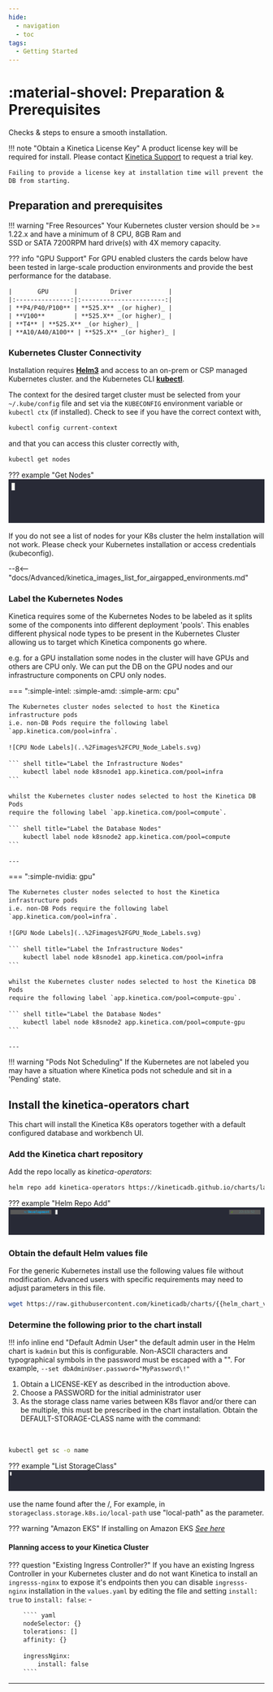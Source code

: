 ```yaml
---
hide:
  - navigation
  - toc
tags:
  - Getting Started
---
```

# :material-shovel: Preparation & Prerequisites

Checks & steps to ensure a smooth installation.

!!! note "Obtain a Kinetica License Key"
    A product license key will be required for install.
    Please contact [Kinetica Support](mailto:support@kinetica.com "Kinetica Support Email") to request a trial key.
    
    Failing to provide a license key at installation time will prevent the DB from starting.

## Preparation and prerequisites

!!! warning "Free Resources"
    Your Kubernetes cluster version should be >= 1.22.x and have a minimum of 8 CPU, 8GB Ram and  
    SSD or SATA 7200RPM hard drive(s) with 4X memory capacity.

??? info "GPU Support"
    For GPU enabled clusters the cards below have been tested in large-scale production environments and 
    provide the best performance for the database.
    
    |       GPU       |         Driver          |
    |:---------------:|:-----------------------:|
    | **P4/P40/P100** | **525.X** _(or higher)_ |
    | **V100**        | **525.X** _(or higher)_ |
    | **T4** | **525.X** _(or higher)_ |   
    | **A10/A40/A100** | **525.X** _(or higher)_ | 

### Kubernetes Cluster Connectivity
Installation requires [**Helm3**](https://v3.helm.sh/docs/intro/install/ "Helm Installation Instructions") and access to an on-prem or CSP managed
Kubernetes cluster.
and the Kubernetes CLI [**kubectl**](https://kubernetes.io/docs/tasks/tools/#kubectl "Kubernetes CLI Installation Instructions").

The context for the desired target cluster must be selected from your `~/.kube/config` file and set via the
`KUBECONFIG` environment variable or `kubectl ctx` (if installed). Check to see if you have the correct context with,

``` sh title="show the current kubernetes context"
kubectl config current-context
```

and that you can access this cluster correctly with,

``` sh title="list kubernetes cluster nodes"
kubectl get nodes
```

??? example "Get Nodes"
    ![Find get_nodes](../images/get_nodes.gif "List all nodes in the Kubernetes Cluster")

If you do not see a list of nodes for your K8s cluster the helm installation will not work.
Please check your Kubernetes installation or access credentials (kubeconfig).

--8<-- "docs/Advanced/kinetica_images_list_for_airgapped_environments.md"

[//]: # (:octicons-x-circle-fill-24:)

### Label the Kubernetes    Nodes

Kinetica requires some of the Kubernetes Nodes to be labeled as it splits some of the 
components into different deployment 'pools'. This enables different physical node types to be present
in the Kubernetes Cluster allowing us to target which Kinetica components go where.

e.g. for a GPU installation some nodes in the cluster will have GPUs and others are CPU only.
We can put the DB on the GPU nodes and our infrastructure components on CPU only nodes.

=== ":simple-intel: :simple-amd: :simple-arm: cpu"

    The Kubernetes cluster nodes selected to host the Kinetica infrastructure pods 
    i.e. non-DB Pods require the following label `app.kinetica.com/pool=infra`.

    ![CPU Node Labels](..%2Fimages%2FCPU_Node_Labels.svg)

    ``` shell title="Label the Infrastructure Nodes"
        kubectl label node k8snode1 app.kinetica.com/pool=infra
    ```

    whilst the Kubernetes cluster nodes selected to host the Kinetica DB Pods 
    require the following label `app.kinetica.com/pool=compute`.

    ``` shell title="Label the Database Nodes"
        kubectl label node k8snode2 app.kinetica.com/pool=compute
    ```

    ---

=== ":simple-nvidia: gpu"

    The Kubernetes cluster nodes selected to host the Kinetica infrastructure pods 
    i.e. non-DB Pods require the following label `app.kinetica.com/pool=infra`.

    ![GPU Node Labels](..%2Fimages%2FGPU_Node_Labels.svg)

    ``` shell title="Label the Infrastructure Nodes"
        kubectl label node k8snode1 app.kinetica.com/pool=infra
    ```

    whilst the Kubernetes cluster nodes selected to host the Kinetica DB Pods 
    require the following label `app.kinetica.com/pool=compute-gpu`.

    ``` shell title="Label the Database Nodes"
        kubectl label node k8snode2 app.kinetica.com/pool=compute-gpu
    ```

    ---

!!! warning "Pods Not Scheduling"
    If the Kubernetes are not labeled you may have a situation where Kinetica pods
    not schedule and sit in a 'Pending' state.

## Install the kinetica-operators chart

This chart will install the Kinetica K8s operators together with a default configured database and workbench UI.

### Add the Kinetica chart repository

Add the repo locally as *kinetica-operators*:

``` sh title="Helm repo add"
helm repo add kinetica-operators https://kineticadb.github.io/charts/latest
```

??? example "Helm Repo Add"
    ![Helm Repo Add](../images/helm_repo_add.gif "Add the Kinetica Helm Repository to the local machine")

### Obtain the default Helm values file

For the generic Kubernetes install use the following values file without modification.
Advanced users with specific requirements may need to adjust parameters in this file.

``` sh title="Helm values.yaml download"
wget https://raw.githubusercontent.com/kineticadb/charts/{{helm_chart_version}}/kinetica-operators/values.onPrem.k8s.yaml
```

### Determine the following prior to the chart install

!!! info inline end "Default Admin User"
    the default admin user in the Helm chart is `kadmin` but this is configurable.
    Non-ASCII characters and typographical symbols in the password must be escaped with a "\". For
    example, `--set dbAdminUser.password="MyPassword\!"`

1. Obtain a LICENSE-KEY as described in the introduction above.
2. Choose a PASSWORD for the initial administrator user
3. As the storage class name varies between K8s flavor and/or there can be multiple,
   this must be prescribed in the chart installation.
   Obtain the DEFAULT-STORAGE-CLASS name with the command:

<br/>

``` sh title="Find the default storageclass"
kubectl get sc -o name 
```

??? example "List StorageClass"
    ![Find Storage Class](../images/find_storage_class.gif "List all the Storage Classes on the Kubernetes Cluster")

use the name found after the /, For example, in `storageclass.storage.k8s.io/local-path` use "local-path" as the
parameter.

??? warning "Amazon EKS"
    If installing on Amazon EKS [_See here_](eks.md#ebs-csi-driver)

#### Planning access to your Kinetica Cluster 

??? question "Existing Ingress Controller?"
    If you have an existing Ingress Controller in your Kubernetes cluster and do not want
    Kinetica to install an `ingresss-nginx` to expose it's endpoints then you can disable
    `ingresss-nginx` installation in the `values.yaml` by editing the file and setting
    `install: true` to `install: false`: -
    
        ```` yaml
        nodeSelector: {}
        tolerations: []
        affinity: {}
    
        ingressNginx:
            install: false
        ````

---
